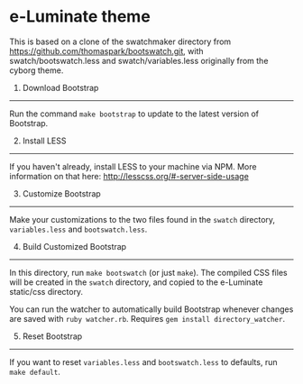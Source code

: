 e-Luminate theme
================

This is based on a clone of the swatchmaker directory from https://github.com/thomaspark/bootswatch.git,
with swatch/bootswatch.less and swatch/variables.less originally from the cyborg theme.


1. Download Bootstrap
------
Run the command `make bootstrap` to update to the latest version of Bootstrap.


2. Install LESS
------
If you haven't already, install LESS to your machine via NPM. More information on that here: http://lesscss.org/#-server-side-usage


3. Customize Bootstrap
------
Make your customizations to the two files found in the `swatch` directory, `variables.less` and `bootswatch.less`.


4. Build Customized Bootstrap
------
In this  directory, run `make bootswatch` (or just `make`). The compiled CSS files will be created in the `swatch` directory, and copied to the e-Luminate static/css directory.

You can run the watcher to automatically build Bootstrap whenever changes are saved with `ruby watcher.rb`. Requires `gem install directory_watcher`.


5. Reset Bootstrap
------
If you want to reset `variables.less` and `bootswatch.less` to defaults, run `make default`.